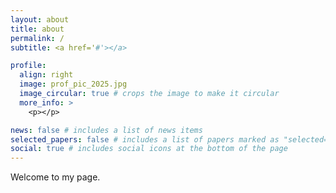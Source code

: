 ```yaml
---
layout: about
title: about
permalink: /
subtitle: <a href='#'></a>

profile:
  align: right
  image: prof_pic_2025.jpg
  image_circular: true # crops the image to make it circular
  more_info: >
    <p></p>

news: false # includes a list of news items
selected_papers: false # includes a list of papers marked as "selected={true}"
social: true # includes social icons at the bottom of the page
---
```


Welcome to my page.
